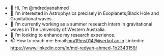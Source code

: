 - 👋 Hi, I’m @mdredyanahmed
- 👀 I’m interested in Astrophysics precisely in Exoplanets,Black Hole and Gravitational waves.
- 🌱 I’m currently working as a summer research intern in gravitational waves in The University of Western Australia.
- 💞️ I’m looking to enhance my research experience.
- 📫 How to reach me: Email:mra19ms014@iiserkol.ac.in  Linkedin: https://www.linkedin.com/in/md-redyan-ahmed-1b2343159/

<!---
mdredyanahmed/mdredyanahmed is a ✨ special ✨ repository because its `README.md` (this file) appears on your GitHub profile.
You can click the Preview link to take a look at your changes.
--->
